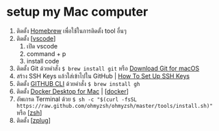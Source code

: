 # setup my Mac computer

1. ติดตั้ง [Homebrew](https://brew.sh/index_th) เพื่อใช้ในการติดตั้ง tool อื่นๆ
2. ติดตั้ง [[vscode]]
   1. เปิด vscode
   2. command + p
   3. install code
3. ติดตั้ง Git ด้วยคำสั่ง `$ brew install git` หรือ [Download Git for macOS](https://git-scm.com/download/mac)
4. สร้าง SSH Keys แล้วใส่เข้าไปใน GitHub | [How To Set Up SSH Keys](https://www.digitalocean.com/community/tutorials/how-to-set-up-ssh-keys-2)
5. ติดตั้ง [GITHUB CLI](https://cli.github.com/) ด้วยคำสั่ง `$ brew install gh`
6. ติดตั้ง [Docker Desktop for Mac](https://hub.docker.com/editions/community/docker-ce-desktop-mac) | [[docker]]
7. อัพเกรด Terminal ด้วย `$ sh -c "$(curl -fsSL https://raw.github.com/ohmyzsh/ohmyzsh/master/tools/install.sh)"` หรือ [[zsh]] 
8. ติดตั้ง [[zplug]]

[//begin]: # "Autogenerated link references for markdown compatibility"
[vscode]: vscode "Vscode"
[docker]: docker "Docker"
[zsh]: zsh "Zsh"
[zplug]: zplug "zplug"
[//end]: # "Autogenerated link references"